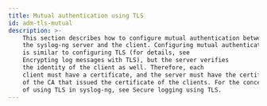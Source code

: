 ```yaml
---
title: Mutual authentication using TLS
id: adm-tls-mutual
description: >-
    This section describes how to configure mutual authentication between
    the syslog-ng server and the client. Configuring mutual authentication
    is similar to configuring TLS (for details, see
    Encrypting log messages with TLS), but the server verifies
    the identity of the client as well. Therefore, each
    client must have a certificate, and the server must have the certificate
    of the CA that issued the certificate of the clients. For the concepts
    of using TLS in syslog-ng, see Secure logging using TLS.
---
```


